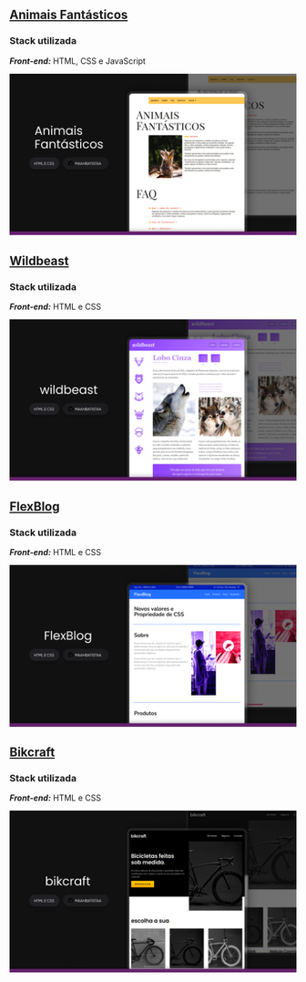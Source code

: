 ## [Animais Fantásticos](./animais-fantasticos)

### Stack utilizada
***Front-end:*** HTML, CSS e JavaScript

<a href="https://maahbatistaa.github.io/projects-origamid/animais-fantasticos/">
  <img src="./assets/animais-fantasticos.png" />
</a>

## [Wildbeast](./wildbeast)

### Stack utilizada
***Front-end:*** HTML e CSS

<a href="https://maahbatistaa.github.io/projects-origamid/wildbeast/">
  <img src="./assets/wildbeast.png">
</a>


## [FlexBlog](./flexblog)

### Stack utilizada
***Front-end:*** HTML e CSS

<a href="https://maahbatistaa.github.io/projects-origamid/flexblog/">
  <img src="./assets/flexblog.png">
</a>


## [Bikcraft](./bikcraft)

### Stack utilizada
***Front-end:*** HTML e CSS

<a href="https://maahbatistaa.github.io/projects-origamid/bikcraft/">
  <img src="./assets/bikcraft.png">
</a>



